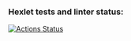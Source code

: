 ### Hexlet tests and linter status:
[![Actions Status](https://github.com/PaciFisting/python-project-50/actions/workflows/hexlet-check.yml/badge.svg)](https://github.com/PaciFisting/python-project-50/actions)